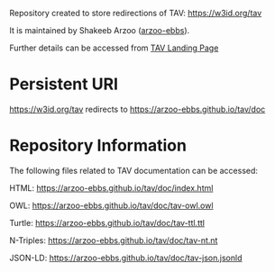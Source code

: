 Repository created to store redirections of TAV: https://w3id.org/tav </br>

It is maintained by Shakeeb Arzoo ([arzoo-ebbs](https://github.com/arzoo-ebbs)). </br>

Further details can be accessed from [TAV Landing Page](https://arzoo-ebbs.github.io/tav) </br>


# Persistent URI

https://w3id.org/tav redirects to https://arzoo-ebbs.github.io/tav/doc


# Repository Information

The following files related to TAV documentation can be accessed:

HTML: https://arzoo-ebbs.github.io/tav/doc/index.html   </br>

OWL: https://arzoo-ebbs.github.io/tav/doc/tav-owl.owl  </br>

Turtle: https://arzoo-ebbs.github.io/tav/doc/tav-ttl.ttl  </br>

N-Triples: https://arzoo-ebbs.github.io/tav/doc/tav-nt.nt  </br>

JSON-LD: https://arzoo-ebbs.github.io/tav/doc/tav-json.jsonld
